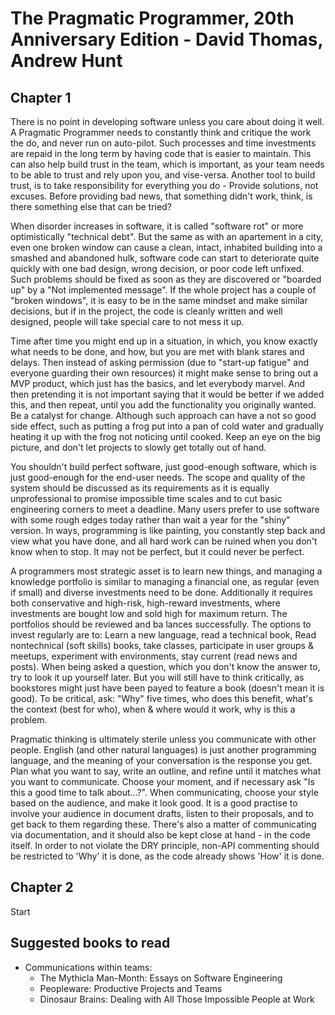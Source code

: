# The Pragmatic Programmer, 20th Anniversary Edition - David Thomas, Andrew Hunt

## Chapter 1
There is no point in developing software unless you care about doing it well. A Pragmatic Programmer needs to constantly think and critique the work the do, and never run on auto-pilot. Such processes and time investments are repaid in the long term by having code that is easier to maintain. This can also help build trust in the team, which is important, as your team needs to be able to trust and rely upon you, and vise-versa. Another tool to build trust, is to take responsibility for everything you do - Provide solutions, not excuses. Before providing bad news, that something didn't work, think, is there something else that can be tried?

When disorder increases in software, it is called "software rot" or more optimistically "technical debt". But the same as with an apartement in a city, even one broken window can cause a clean, intact, inhabited building into a smashed and abandoned hulk, software code can start to deteriorate quite quickly with one bad design, wrong decision, or poor code left unfixed. Such problems should be fixed as soon as they are discovered or "boarded up" by a "Not implemented message". If the whole project has a couple of "broken windows", it is easy to be in the same mindset and make similar decisions, but if in the project, the code is cleanly written and well designed, people will take special care to not mess it up.

Time after time you might end up in a situation, in which, you know exactly what needs to be done, and how, but you are met with blank stares and delays. Then instead of asking permission (due to "start-up fatigue" and everyone guarding their own resources) it might make sense to bring out a MVP product, which just has the basics, and let everybody marvel. And then pretending it is not important saying that it would be better if we added this, and then repeat, until you add the functionality you originally wanted. Be a catalyst for change. Although such approach can have a not so good side effect, such as putting a frog put into a pan of cold water and gradually heating it up with the frog not noticing until cooked. Keep an eye on the big picture, and don't let projects to slowly get totally out of hand.

You shouldn't build perfect software, just good-enough software, which is just good-enough for the end-user needs. The scope and quality of the system should be discussed as its requirements as it is equally unprofessional to promise impossible time scales and to cut basic engineering corners to meet a deadline. Many users prefer to use software with some rough edges today rather than wait a year for the "shiny" version. In ways, programming is like painting, you constantly step back and view what you have done, and all hard work can be ruined when you don't know when to stop. It may not be perfect, but it could never be perfect.

 A programmers most strategic asset is to learn new things, and managing a knowledge portfolio is similar to managing a financial one, as regular (even if small) and diverse investments need to be done. Additionally it requires both conservative and high-risk, high-reward investments, where investments are bought low and sold high for maximum return. The portfolios should be reviewed and ba lances successfully. The options to invest regularly are to: Learn a new language, read a technical book, Read nontechnical (soft skills) books, take classes, participate in user groups & meetups, experiment with environments, stay current (read news and posts). When being asked a question, which you don't know the answer to, try to look it up yourself later. But you will still have to think critically, as bookstores might just have been payed to feature a book (doesn't mean it is good). To be critical, ask: "Why" five times, who does this benefit, what's the context (best for who), when & where would it work, why is this a problem.

Pragmatic thinking is ultimately sterile unless you communicate with other people. English (and other natural languages) is just another programming language, and the meaning of your conversation is the response you get. Plan what you want to say, write an outline, and refine until it matches what you want to communicate. Choose your moment, and if necessary ask "Is this a good time to talk about...?". When communicating, choose your style based on the audience, and make it look good. It is a good practise to involve your audience in document drafts, listen to their proposals, and to get back to them regarding these. There's also a matter of communicating via documentation, and it should also be kept close at hand - in the code itself. In order to not violate the DRY principle, non-API commenting should be restricted to 'Why' it is done, as the code already shows 'How' it is done.

## Chapter 2
Start

## Suggested books to read
- Communications within teams:
  - The Mythicla Man-Month: Essays on Software Engineering
  - Peopleware: Productive Projects and Teams
  - Dinosaur Brains: Dealing with All Those Impossible People at Work
